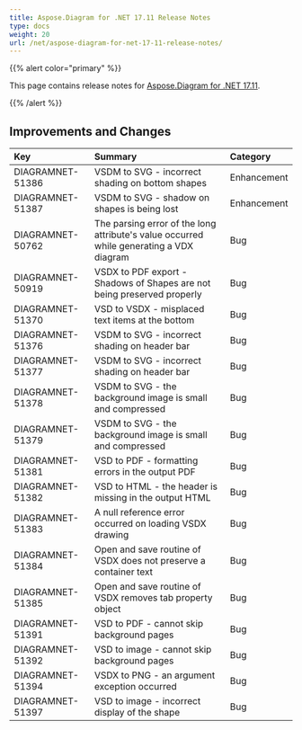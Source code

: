 ```yaml
---
title: Aspose.Diagram for .NET 17.11 Release Notes
type: docs
weight: 20
url: /net/aspose-diagram-for-net-17-11-release-notes/
---
```


{{% alert color="primary" %}} 

This page contains release notes for [Aspose.Diagram for .NET 17.11](https://www.nuget.org/packages/Aspose.Diagram/17.11.0).

{{% /alert %}} 
## **Improvements and Changes**

|**Key**|**Summary**|**Category**|
| :- | :- | :- |
|DIAGRAMNET-51386|VSDM to SVG - incorrect shading on bottom shapes|Enhancement|
|DIAGRAMNET-51387|VSDM to SVG - shadow on shapes is being lost|Enhancement|
|DIAGRAMNET-50762|The parsing error of the long attribute's value occurred while generating a VDX diagram|Bug|
|DIAGRAMNET-50919|VSDX to PDF export - Shadows of Shapes are not being preserved properly|Bug|
|DIAGRAMNET-51370|VSD to VSDX - misplaced text items at the bottom|Bug|
|DIAGRAMNET-51376|VSDM to SVG - incorrect shading on header bar|Bug|
|DIAGRAMNET-51377|VSDM to SVG - incorrect shading on header bar|Bug|
|DIAGRAMNET-51378|VSDM to SVG - the background image is small and compressed|Bug|
|DIAGRAMNET-51379|VSDM to SVG - the background image is small and compressed|Bug|
|DIAGRAMNET-51381|VSD to PDF - formatting errors in the output PDF|Bug|
|DIAGRAMNET-51382|VSD to HTML - the header is missing in the output HTML|Bug|
|DIAGRAMNET-51383|A null reference error occurred on loading VSDX drawing|Bug|
|DIAGRAMNET-51384|Open and save routine of VSDX does not preserve a container text|Bug|
|DIAGRAMNET-51385|Open and save routine of VSDX removes tab property object|Bug|
|DIAGRAMNET-51391|VSD to PDF - cannot skip background pages|Bug|
|DIAGRAMNET-51392|VSD to image - cannot skip background pages|Bug|
|DIAGRAMNET-51394|VSDX to PNG - an argument exception occurred|Bug|
|DIAGRAMNET-51397|VSD to image - incorrect display of the shape|Bug|


